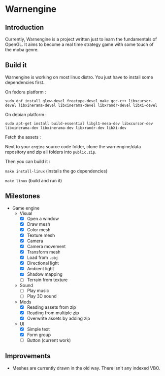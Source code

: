 # Warnengine

## Introduction

Currently, Warnengine is a project written just to learn the fundamentals of OpenGL. It aims to become a real time strategy game with some touch of the moba genre.

## Build it

Warnengine is working on most linux distro. You just have to install some dependencies first.

On fedora platform :

`sudo dnf install glew-devel freetype-devel make gcc-c++ libxcursor-devel libxinerama-devel libxinerama-devel libxrandr-devel libXi-devel`

On debian platform :

`sudo apt-get install build-essential libgl1-mesa-dev libxcursor-dev libxinerama-dev libxinerama-dev libxrandr-dev libXi-dev`

Fetch the assets :

Next to your `engine` source code folder, clone the warnengine/data repository and zip all folders into `public.zip`.

Then you can build it :

`make install-linux` (installs the go dependencies)

`make linux` (build and run it)

## Milestones

* Game engine
    * Visual
        * [x] Open a window
        * [x] Draw mesh
        * [x] Color mesh
        * [x] Texture mesh
        * [x] Camera
        * [x] Camera movement
        * [x] Transform mesh
        * [x] Load from `.obj`
        * [x] Directional light
        * [x] Ambient light
        * [x] Shadow mapping
        * [ ] Terrain from texture
    * Sound
        * [ ] Play music
        * [ ] Play 3D sound
    * Mods
        * [x] Reading assets from zip
        * [x] Reading from multiple zip
        * [x] Overwrite assets by adding zip
    * UI
        * [x] Simple text
        * [x] Form group
        * [ ] Button (current work)

## Improvements

* Meshes are currently drawn in the old way. There isn't any indexed VBO.
